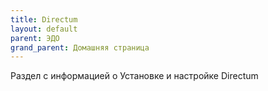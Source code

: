 ```yaml
---
title: Directum
layout: default
parent: ЭДО
grand_parent: Домашняя страница
---
```


Раздел с информацией о Установке и настройке Directum

